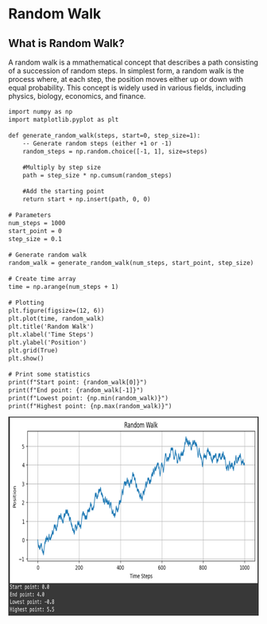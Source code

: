 # Random Walk
## What is Random Walk?
A random walk is a mmathematical concept that describes a path consisting of a succession of random steps.
In simplest form, a random walk is the process where, at each step, the position moves either up or down with equal probability. 
This concept is widely used in various fields, including physics, biology, economics, and finance.
```
import numpy as np
import matplotlib.pyplot as plt

def generate_random_walk(steps, start=0, step_size=1):
    -- Generate random steps (either +1 or -1)
    random_steps = np.random.choice([-1, 1], size=steps)
    
    #Multiply by step size
    path = step_size * np.cumsum(random_steps)
    
    #Add the starting point
    return start + np.insert(path, 0, 0)

# Parameters
num_steps = 1000
start_point = 0
step_size = 0.1

# Generate random walk
random_walk = generate_random_walk(num_steps, start_point, step_size)

# Create time array
time = np.arange(num_steps + 1)

# Plotting
plt.figure(figsize=(12, 6))
plt.plot(time, random_walk)
plt.title('Random Walk')
plt.xlabel('Time Steps')
plt.ylabel('Position')
plt.grid(True)
plt.show()

# Print some statistics
print(f"Start point: {random_walk[0]}")
print(f"End point: {random_walk[-1]}")
print(f"Lowest point: {np.min(random_walk)}")
print(f"Highest point: {np.max(random_walk)}")
```
<img src="images/random_walk?" width="1000" height="400"/>

